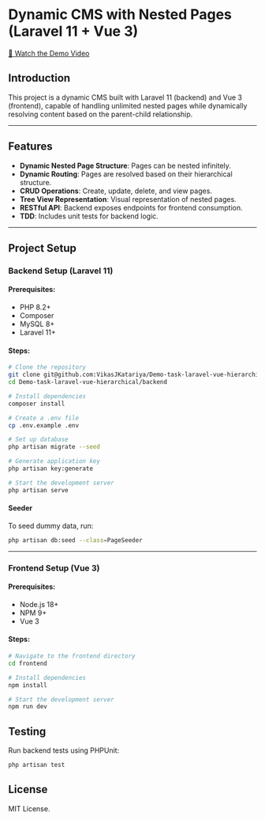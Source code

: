 # Dynamic CMS with Nested Pages (Laravel 11 + Vue 3)

[🎥 Watch the Demo Video](./laravel-vue-tree-demo.mov)


## Introduction
This project is a dynamic CMS built with Laravel 11 (backend) and Vue 3 (frontend), capable of handling unlimited nested pages while dynamically resolving content based on the parent-child relationship.

---

## Features
- **Dynamic Nested Page Structure**: Pages can be nested infinitely.
- **Dynamic Routing**: Pages are resolved based on their hierarchical structure.
- **CRUD Operations**: Create, update, delete, and view pages.
- **Tree View Representation**: Visual representation of nested pages.
- **RESTful API**: Backend exposes endpoints for frontend consumption.
- **TDD**: Includes unit tests for backend logic.

---

## Project Setup

### Backend Setup (Laravel 11)

#### Prerequisites:
- PHP 8.2+
- Composer
- MySQL 8+
- Laravel 11+

#### Steps:
```bash
# Clone the repository
git clone git@github.com:VikasJKatariya/Demo-task-laravel-vue-hierarchical.git
cd Demo-task-laravel-vue-hierarchical/backend

# Install dependencies
composer install

# Create a .env file
cp .env.example .env

# Set up database
php artisan migrate --seed

# Generate application key
php artisan key:generate

# Start the development server
php artisan serve
```

#### Seeder
To seed dummy data, run:
```bash
php artisan db:seed --class=PageSeeder
```

---

### Frontend Setup (Vue 3)

#### Prerequisites:
- Node.js 18+
- NPM 9+
- Vue 3

#### Steps:
```bash
# Navigate to the frontend directory
cd frontend

# Install dependencies
npm install

# Start the development server
npm run dev
```


## Testing
Run backend tests using PHPUnit:
```bash
php artisan test
```


## License
MIT License.

